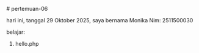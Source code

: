 # pertemuan-06

hari ini, tanggal 29 Oktober 2025, saya bernama Monika
Nim: 2511500030

belajar:
<ol>
<li>hello.php</li>
<ol>